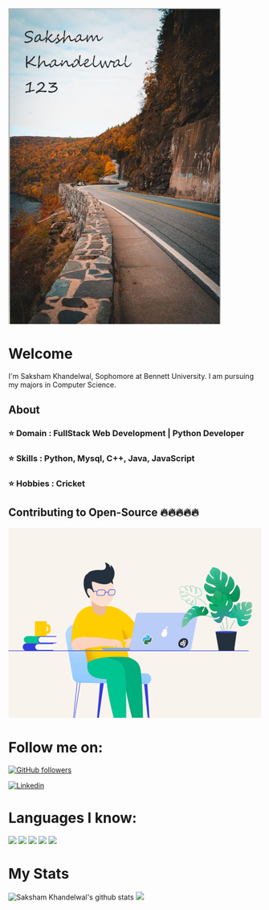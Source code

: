 <img src="https://github.com/Sakshamkhandelwal123/Sakshamkhandelwal123/blob/main/Capturegit.JPG" alt="Hero image">


# Welcome
I'm Saksham Khandelwal, Sophomore at Bennett University. I am pursuing my majors in Computer Science.

## About 

### ⭐️  **Domain :** FullStack Web Development | Python Developer 
### ⭐️  **Skills :** Python, Mysql, C++, Java, JavaScript
### ⭐️  **Hobbies :** Cricket 


## Contributing to Open-Source 🔥🔥🔥🔥🔥

<img src="https://github.com/Sakshamkhandelwal123/Sakshamkhandelwal123/blob/main/gif.gif" alt="Coding">

# Follow me on:

[![GitHub followers](https://img.shields.io/github/followers/Sakshamkhandelwal123?label=Follow&style=plastic&logo=github&logoColor=white&color=brightGreen)](https://www.github.com/Sakshamkhandelwal123/)

[![Linkedin](https://img.shields.io/badge/Linkedin-Saksham_Khandelwal-blue?style=plastic-square&logo=Linkedin&logoColor=white&link=https://www.linkedin.com/in/saksham-khandelwal-82393a18b/)](https://www.linkedin.com/in/saksham-khandelwal-82393a18b/)

# Languages I know: 

![](https://img.shields.io/badge/Language-Java-green)
![](https://img.shields.io/badge/Language-Python-blue)
![](https://img.shields.io/badge/Language-C++-yellow)
![](https://img.shields.io/badge/Language-JavaScript-darkGreen)
![](https://img.shields.io/badge/Language-MySQL-red)


# My Stats


![Saksham Khandelwal's github stats](https://github-readme-stats.vercel.app/api?username=Sakshamkhandelwal123&show_icons=true&theme=tokyonight)
![](https://github-readme-stats.anuraghazra1.vercel.app/api/top-langs/?username=Sakshamkhandelwal123&theme=tokyonight&hide_langs_below=1)
